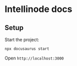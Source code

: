 # Intellinode docs

## Setup
Start the project:
```
npx docusaurus start
```

Open `http://localhost:3000`
